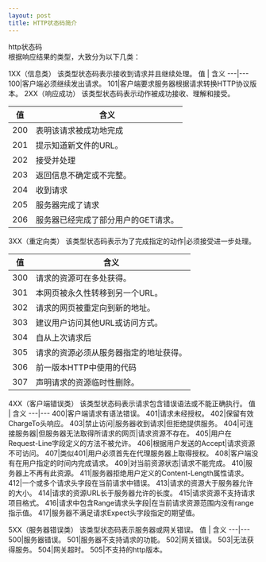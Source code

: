 ```yaml
---
layout: post
title: HTTP状态码简介
---
```


http状态码  
根据响应结果的类型，大致分为以下几类：

1XX（信息类）
该类型状态码表示接收到请求并且继续处理。
值 | 含义
---|---
100|客户端必须继续发出请求。
101|客户端要求服务器根据请求转换HTTP协议版本。
2XX（响应成功）
该类型状态码表示动作被成功接收、理解和接受。

值 | 含义
---|---
200|表明该请求被成功地完成|所请求的资源发送到客户端。
201|提示知道新文件的URL。
202|接受并处理|但处理未完成。
203|返回信息不确定或不完整。
204|收到请求|但返回信息为空。
205|服务器完成了请求|用户必须复位当前已经浏览过的文件。
206|服务器已经完成了部分用户的GET请求。

3XX（重定向类）
该类型状态码表示为了完成指定的动作|必须接受进一步处理。

值 | 含义
---|---
300|请求的资源可在多处获得。
301|本网页被永久性转移到另一个URL。
302|请求的网页被重定向到新的地址。
303|建议用户访问其他URL或访问方式。
304|自从上次请求后|请求的网页未修改过。
305|请求的资源必须从服务器指定的地址获得。
306|前一版本HTTP中使用的代码|现已不再使用。
307|声明请求的资源临时性删除。

4XX（客户端错误类）
该类型状态码表示请求包含错误语法或不能正确执行。
值 | 含义
---|---
400|客户端请求有语法错误。
401|请求未经授权。
402|保留有效ChargeTo头响应。
403|禁止访问|服务器收到请求|但拒绝提供服务。
404|可连接服务器|但服务器无法取得所请求的网页|请求资源不存在。
405|用户在Request-Line字段定义的方法不被允许。
406|根据用户发送的Accept|请求资源不可访问。
407|类似401|用户必须首先在代理服务器上取得授权。
408|客户端没有在用户指定的时间内完成请求。
409|对当前资源状态|请求不能完成。
410|服务器上不再有此资源。
411|服务器拒绝用户定义的Content-Length属性请求。
412|一个或多个请求头字段在当前请求中错误。
413|请求的资源大于服务器允许的大小。
414|请求的资源URL长于服务器允许的长度。
415|请求资源不支持请求项目格式。
416|请求中包含Range请求头字段|在当前请求资源范围内没有range指示值。
417|服务器不满足请求Expect头字段指定的期望值。

5XX（服务器错误类）
该类型状态码表示服务器或网关错误。
值 | 含义
---|---
500|服务器错误。
501|服务器不支持请求的功能。
502|网关错误。
503|无法获得服务。
504|网关超时。
505|不支持的http版本。